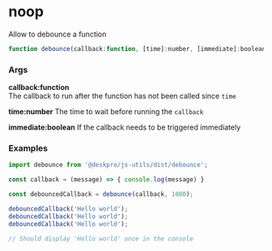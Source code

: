 noop
====
Allow to debounce a function

```js
function debounce(callback:function, [time]:number, [immediate]:boolean)
```

### Args

**callback:function**  
The callback to run after the function has not been called since `time`

**time:number**
The time to wait before running the `callback`

**immediate:boolean**
If the callback needs to be triggered immediately

### Examples

```js
import debounce from '@deskpro/js-utils/dist/debounce';

const callback = (message) => { console.log(message) }

const debouncedCallback = debounce(callback, 1000);

debouncedCallback('Hello world');
debouncedCallback('Hello world');
debouncedCallback('Hello world');

// Should display 'Hello world' once in the console
```
